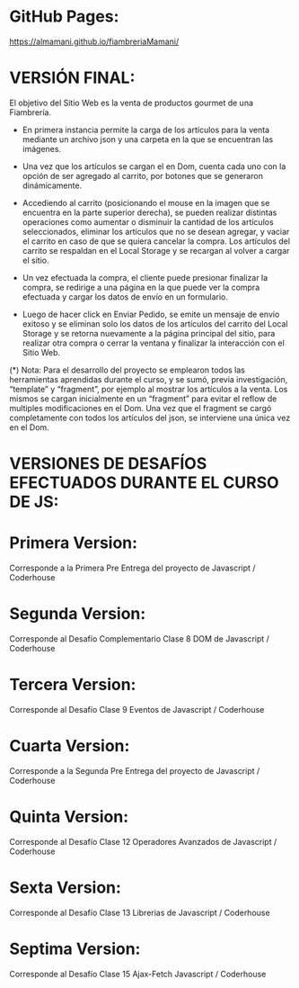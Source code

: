 # GitHub Pages:
https://almamani.github.io/fiambreriaMamani/

# VERSIÓN FINAL:
El objetivo del Sitio Web es la venta de productos gourmet de una Fiambrería.

-	En primera instancia permite la carga de los artículos para la venta mediante un archivo json y una carpeta en la que se encuentran las imágenes.

-	Una vez que los artículos se cargan el en Dom, cuenta cada uno con la opción de ser agregado al carrito, por botones que se generaron dinámicamente.

-	Accediendo al carrito (posicionando el mouse en la imagen que se encuentra en la parte superior derecha), se pueden realizar distintas operaciones como aumentar o disminuir la cantidad de los artículos seleccionados, eliminar los artículos que no se desean agregar, y vaciar el carrito en caso de que se quiera cancelar la compra. Los artículos del carrito se respaldan en el Local Storage y se recargan al volver a cargar el sitio.

-	Un vez efectuada la compra, el cliente puede presionar finalizar la compra, se redirige a una página en la que puede ver la compra efectuada y cargar los datos de envío en  un formulario.

-	Luego de hacer click en Enviar Pedido, se emite un mensaje de envío exitoso y se eliminan solo los datos de los artículos del carrito del Local Storage y se retorna nuevamente a la página principal del sitio, para realizar otra compra o cerrar la ventana y finalizar la interacción con el Sitio Web.  

(*) Nota: Para el desarrollo del proyecto se emplearon todos las herramientas aprendidas durante el curso, y se sumó, previa investigación, “template” y “fragment”, por ejemplo al mostrar los artículos a la venta. Los mismos se cargan inicialmente en un “fragment” para evitar el reflow  de multiples modificaciones en el Dom. Una vez que el fragment se cargó completamente con todos los artículos del json, se interviene una única vez en el Dom.

# VERSIONES DE DESAFÍOS EFECTUADOS DURANTE EL CURSO DE JS:

# Primera Version:
Corresponde a la Primera Pre Entrega del proyecto de Javascript / Coderhouse

# Segunda Version:
Corresponde al Desafío Complementario Clase 8 DOM de Javascript / Coderhouse

# Tercera Version:
Corresponde al Desafío Clase 9 Eventos de Javascript / Coderhouse

# Cuarta Version:
Corresponde a la Segunda Pre Entrega del proyecto de Javascript / Coderhouse

# Quinta Version:
Corresponde al Desafío Clase 12 Operadores Avanzados de Javascript / Coderhouse

# Sexta Version:
Corresponde al Desafío Clase 13 Librerias de Javascript / Coderhouse

# Septima Version:
Corresponde al Desafío Clase 15 Ajax-Fetch Javascript / Coderhouse
